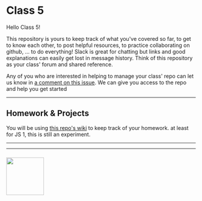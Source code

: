 # Class 5

Hello Class 5!  

This repository is yours to keep track of what you've covered so far, to get to know each other, to post helpful resources, to practice collaborating on github, ... to do everything!  Slack is great for chatting but links and good explanations can easily get lost in message history.  Think of this repository as your class' forum and shared reference.

Any of you who are interested in helping to manage your class' repo can let us know in [a comment on this issue](https://github.com/HackYourFutureBEHomework/class-5/issues/1).  We can give you access to the repo and help you get started

---

## Homework & Projects

You will be using [this repo's wiki](https://github.com/HackYourFutureBEHomework/class-5/wiki) to keep track of your homework. at least for JS 1, this is still an experiment.

___
___
### <a href="https://hackyourfuture.be" target="_blank"><img src="https://pbs.twimg.com/profile_images/984474625009741824/Bs_qKx6-_400x400.jpg" width="100" height="100"></img></a>
